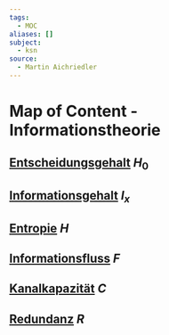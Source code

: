 ```yaml
---
tags:
  - MOC
aliases: []
subject:
  - ksn
source:
  - Martin Aichriedler
---
```


# Map of Content - Informationstheorie

## [Entscheidungsgehalt](Entscheidungsgehalt.md) $H_{0}$

## [Informationsgehalt](Informationsgehalt%20&%20Entropie.md) $I_{x}$

## [Entropie](Informationsgehalt%20&%20Entropie.md) $H$

## [Informationsfluss](Informationsfluss.md) $F$

## [Kanalkapazität](Kanalkapazität.md) $C$

## [Redundanz](Redundanz.md) $R$